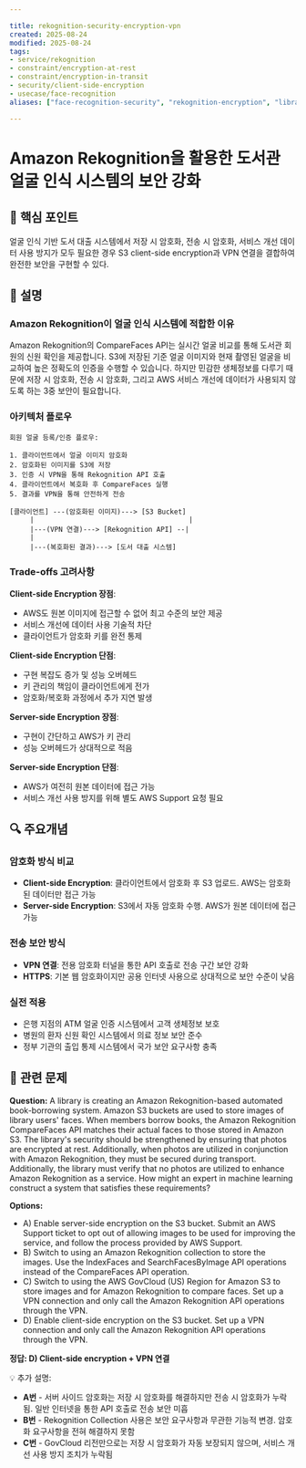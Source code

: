```yaml
---

title: rekognition-security-encryption-vpn
created: 2025-08-24
modified: 2025-08-24
tags:
- service/rekognition
- constraint/encryption-at-rest
- constraint/encryption-in-transit
- security/client-side-encryption
- usecase/face-recognition
aliases: ["face-recognition-security", "rekognition-encryption", "library-security"]

---
```


# Amazon Rekognition을 활용한 도서관 얼굴 인식 시스템의 보안 강화

## 🎯 핵심 포인트

얼굴 인식 기반 도서 대출 시스템에서 저장 시 암호화, 전송 시 암호화, 서비스 개선 데이터 사용 방지가 모두 필요한 경우 S3 client-side encryption과 VPN 연결을 결합하여 완전한 보안을 구현할 수 있다.

## 📝 설명

### Amazon Rekognition이 얼굴 인식 시스템에 적합한 이유

Amazon Rekognition의 CompareFaces API는 실시간 얼굴 비교를 통해 도서관 회원의 신원 확인을 제공합니다. S3에 저장된 기준 얼굴 이미지와 현재 촬영된 얼굴을 비교하여 높은 정확도의 인증을 수행할 수 있습니다. 하지만 민감한 생체정보를 다루기 때문에 저장 시 암호화, 전송 시 암호화, 그리고 AWS 서비스 개선에 데이터가 사용되지 않도록 하는 3중 보안이 필요합니다.

### 아키텍처 플로우

```
회원 얼굴 등록/인증 플로우:

1. 클라이언트에서 얼굴 이미지 암호화
2. 암호화된 이미지를 S3에 저장
3. 인증 시 VPN을 통해 Rekognition API 호출
4. 클라이언트에서 복호화 후 CompareFaces 실행
5. 결과를 VPN을 통해 안전하게 전송

[클라이언트] ---(암호화된 이미지)---> [S3 Bucket]
     |                                      |
     |---(VPN 연결)---> [Rekognition API] --|
     |
     |---(복호화된 결과)---> [도서 대출 시스템]
```

### Trade-offs 고려사항

**Client-side Encryption 장점**:
- AWS도 원본 이미지에 접근할 수 없어 최고 수준의 보안 제공
- 서비스 개선에 데이터 사용 기술적 차단
- 클라이언트가 암호화 키를 완전 통제

**Client-side Encryption 단점**:
- 구현 복잡도 증가 및 성능 오버헤드
- 키 관리의 책임이 클라이언트에게 전가
- 암호화/복호화 과정에서 추가 지연 발생

**Server-side Encryption 장점**:
- 구현이 간단하고 AWS가 키 관리
- 성능 오버헤드가 상대적으로 적음

**Server-side Encryption 단점**:
- AWS가 여전히 원본 데이터에 접근 가능
- 서비스 개선 사용 방지를 위해 별도 AWS Support 요청 필요

## 🔍 주요개념

### 암호화 방식 비교

- **Client-side Encryption**: 클라이언트에서 암호화 후 S3 업로드. AWS는 암호화된 데이터만 접근 가능
- **Server-side Encryption**: S3에서 자동 암호화 수행. AWS가 원본 데이터에 접근 가능

### 전송 보안 방식

- **VPN 연결**: 전용 암호화 터널을 통한 API 호출로 전송 구간 보안 강화
- **HTTPS**: 기본 웹 암호화이지만 공용 인터넷 사용으로 상대적으로 보안 수준이 낮음

### 실전 적용

- 은행 지점의 ATM 얼굴 인증 시스템에서 고객 생체정보 보호
- 병원의 환자 신원 확인 시스템에서 의료 정보 보안 준수
- 정부 기관의 출입 통제 시스템에서 국가 보안 요구사항 충족

## 📝 관련 문제

**Question:** A library is creating an Amazon Rekognition-based automated book-borrowing system. Amazon S3 buckets are used to store images of library users' faces. When members borrow books, the Amazon Rekognition CompareFaces API matches their actual faces to those stored in Amazon S3. The library's security should be strengthened by ensuring that photos are encrypted at rest. Additionally, when photos are utilized in conjunction with Amazon Rekognition, they must be secured during transport. Additionally, the library must verify that no photos are utilized to enhance Amazon Rekognition as a service. How might an expert in machine learning construct a system that satisfies these requirements?

**Options:**

- A) Enable server-side encryption on the S3 bucket. Submit an AWS Support ticket to opt out of allowing images to be used for improving the service, and follow the process provided by AWS Support.
- B) Switch to using an Amazon Rekognition collection to store the images. Use the IndexFaces and SearchFacesByImage API operations instead of the CompareFaces API operation.
- C) Switch to using the AWS GovCloud (US) Region for Amazon S3 to store images and for Amazon Rekognition to compare faces. Set up a VPN connection and only call the Amazon Rekognition API operations through the VPN.
- D) Enable client-side encryption on the S3 bucket. Set up a VPN connection and only call the Amazon Rekognition API operations through the VPN.

**정답: D) Client-side encryption + VPN 연결**

💡 추가 설명:

- **A번** - 서버 사이드 암호화는 저장 시 암호화를 해결하지만 전송 시 암호화가 누락됨. 일반 인터넷을 통한 API 호출로 전송 보안 미흡
- **B번** - Rekognition Collection 사용은 보안 요구사항과 무관한 기능적 변경. 암호화 요구사항을 전혀 해결하지 못함
- **C번** - GovCloud 리전만으로는 저장 시 암호화가 자동 보장되지 않으며, 서비스 개선 사용 방지 조치가 누락됨